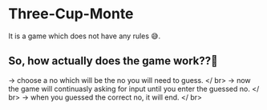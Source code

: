 # Three-Cup-Monte
It is a game which does not have any rules 😅.


<h2>So, how actually does the game work??🤔 </h2>

-> choose a no which will be the no you will need to guess. </ br>
-> now the game will continuasly asking for input until you enter the guessed no. </ br>
-> when you guessed the correct no, it will end. </ br>
